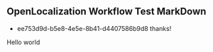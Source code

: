 ## OpenLocalization Workflow Test MarkDown
* ee753d9d-b5e8-4e5e-8b41-d4407586b9d8 
thanks!

Hello world